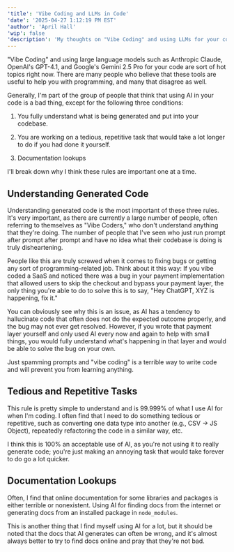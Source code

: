```yaml
---
'title': 'Vibe Coding and LLMs in Code'
'date': '2025-04-27 1:12:19 PM EST'
'author': 'April Hall'
'wip': false
'description': 'My thoughts on "Vibe Coding" and using LLMs for your code in 2025'
---
```


"Vibe Coding" and using large language models such as Anthropic Claude, OpenAI's GPT-4.1, and Google's Gemini 2.5 Pro for your code are sort of hot topics right now. There are many people who believe that these tools are useful to help you with programming, and many that disagree as well.

Generally, I'm part of the group of people that think that using AI in your code is a bad thing, except for the following three conditions:

1. You fully understand what is being generated and put into your codebase.

2. You are working on a tedious, repetitive task that would take a lot longer to do if you had done it yourself.

3. Documentation lookups

I'll break down why I think these rules are important one at a time.

## Understanding Generated Code

Understanding generated code is the most important of these three rules. It's very important, as there are currently a large number of people, often referring to themselves as "Vibe Coders," who don't understand anything that they're doing. The number of people that I've seen who just run prompt after prompt after prompt and have no idea what their codebase is doing is truly disheartening.

People like this are truly screwed when it comes to fixing bugs or getting any sort of programming-related job. Think about it this way: If you vibe coded a SaaS and noticed there was a bug in your payment implementation that allowed users to skip the checkout and bypass your payment layer, the only thing you're able to do to solve this is to say, "Hey ChatGPT, XYZ is happening, fix it."

You can obviously see why this is an issue, as AI has a tendency to hallucinate code that often does not do the expected outcome properly, and the bug may not ever get resolved. However, if you wrote that payment layer yourself and only used AI every now and again to help with small things, you would fully understand what's happening in that layer and would be able to solve the bug on your own.

Just spamming prompts and "vibe coding" is a terrible way to write code and will prevent you from learning anything.

## Tedious and Repetitive Tasks

This rule is pretty simple to understand and is 99.999% of what I use AI for when I'm coding. I often find that I need to do something tedious or repetitive, such as converting one data type into another (e.g., CSV -> JS Object), repeatedly refactoring the code in a similar way, etc.

I think this is 100% an acceptable use of AI, as you're not using it to really generate code; you're just making an annoying task that would take forever to do go a lot quicker.

## Documentation Lookups

Often, I find that online documentation for some libraries and packages is either terrible or nonexistent. Using AI for finding docs from the internet or generating docs from an installed package in `node_modules`.

This is another thing that I find myself using AI for a lot, but it should be noted that the docs that AI generates can often be wrong, and it's almost always better to try to find docs online and pray that they're not bad.
